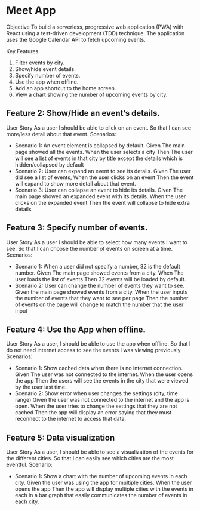 
# Meet App

Objective
To build a serverless, progressive web application (PWA) with React using a test-driven
development (TDD) technique. The application uses the Google Calendar API to fetch
upcoming events.

Key Features
1. Filter events by city.
2. Show/hide event details.
3. Specify number of events.
4. Use the app when offline.
5. Add an app shortcut to the home screen.
6. View a chart showing the number of upcoming events by city.

## Feature 2: Show/Hide an event’s details.

User Story
As a user
I should be able to click on an event. So that I can see more/less detail about that event.
Scenarios:
- Scenario 1: An event element is collapsed by default.
Given The main page showed all the events.
When the user selects a city
Then The user will see a list of events in that city by title except the details which is hidden/collapsed by default
- Scenario 2: User can expand an event to see its details.
Given The user did see a list of events,
When the user clicks on an event
Then the event will expand to show more detail about that event.
- Scenario 3: User can collapse an event to hide its details.
Given The main page showed an expanded event with its details. When the user clicks on the expanded event
Then the event will collapse to hide extra details

## Feature 3: Specify number of events. 

User Story
As a user
I should be able to select how many events I want to see.
So that I can choose the number of events on screen at a time.
Scenarios:
- Scenario 1: When a user did not specify a number, 32 is the default number.
Given The main page showed events from a city. When The user loads the list of events
Then 32 events will be loaded by default.
- Scenario 2: User can change the number of events they want to see.
Given the main page showed events from a city.
When the user inputs the number of events that they want to see per page
Then the number of events on the page will change to match the number that the user input
 
## Feature 4: Use the App when offline. 

User Story
As a user,
I should be able to use the app when offline.
So that I do not need internet access to see the events I was viewing previously
Scenarios: 
- Scenario 1: Show cached data when there is no internet connection.
Given The user was not connected to the internet.
When the user opens the app
Then the users will see the events in the city that were viewed by the user last time.
- Scenario 2: Show error when user changes the settings (city, time range)
Given the user was not connected to the internet and the app is open.
When the user tries to change the settings that they are not cached
Then the app will display an error saying that they must reconnect to the internet to access that data.

## Feature 5: Data visualization 

User Story
As a user,
I should be able to see a visualization of the events for the different cities. So that I can easily see which cities are the most eventful.
Scenario:
- Scenario 1: Show a chart with the number of upcoming events in each city.
Given the user was using the app for multiple cities.
When the user opens the app
Then the app will display multiple cities with the events in each in a bar graph that easily communicates the number of events in each city.
